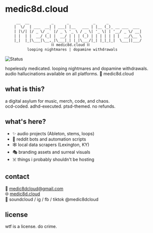 # medic8d.cloud
```txt
     __  __          _      _           _     _               
    |  \/  | ___  __| | ___| |__   ___ | |__ (_)_ __ ___  ___ 
    | |\/| |/ _ \/ _` |/ _ \ '_ \ / _ \| '_ \| | '__/ _ \/ __|
    | |  | |  __/ (_| |  __/ | | | (_) | | | | | | |  __/\__ \
    |_|  |_|\___|\__,_|\___|_| |_|\___/|_| |_|_|_|  \___||___/
                     ⛓ medic8d.cloud ⛓
          looping nightmares | dopamine withdrawals
```
![Status](https://img.shields.io/badge/status-hopelessly%20medicated-91288e?style=flat-square)

hopelessly medicated. looping nightmares and dopamine withdrawals.  
audio hallucinations available on all platforms. 💊 medic8d.cloud

## what is this?
a digital asylum for music, merch, code, and chaos.  
ocd-coded. adhd-executed. ptsd-themed. no refunds.

## what's here?
- ✨ audio projects (Ableton, stems, loops)
- 🧠 reddit bots and automation scripts
- 🕸️ local data scrapers (Lexington, KY)
- 🎭 branding assets and surreal visuals
- ☠️ things i probably shouldn't be hosting

## contact
📩 medic8dcloud@gmail.com  
🌐 [medic8d.cloud](https://medic8d.cloud)  
📀 soundcloud / ig / fb / tiktok @medic8dcloud

## license
wtf is a license. do crime.
